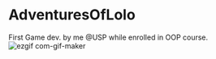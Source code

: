 # AdventuresOfLolo
First Game dev. by me @USP while enrolled in OOP course. 
![ezgif com-gif-maker](https://user-images.githubusercontent.com/50893051/192387515-ff898e5c-c73a-4f51-bd91-56144791e92c.gif)
